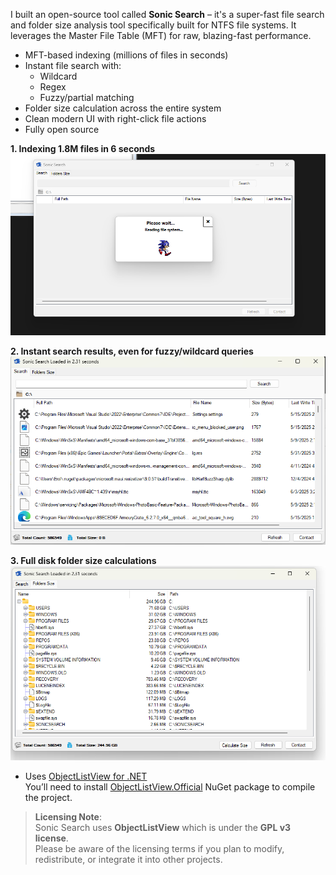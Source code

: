  I built an open-source tool called **Sonic Search** – it's a super-fast file search and folder size analysis tool specifically built for NTFS file systems. It leverages the Master File Table (MFT) for raw, blazing-fast performance.


- MFT-based indexing (millions of files in seconds)
- Instant file search with:
  - Wildcard
  - Regex
  - Fuzzy/partial matching
- Folder size calculation across the entire system
- Clean modern UI with right-click file actions
- Fully open source







**1. Indexing 1.8M files in 6 seconds**  
![Performance](screenshots/performance1.png)

**2. Instant search results, even for fuzzy/wildcard queries**  
![Search](screenshots/performance2.png)

**3. Full disk folder size calculations**  
![Folder Size](screenshots/foldersize1.png)

  
- Uses [ObjectListView for .NET](https://objectlistview.sourceforge.net/cs/index.html)  
 You’ll need to install [ObjectListView.Official](https://www.nuget.org/packages/ObjectListView.Official/) NuGet package to compile the project.

>  **Licensing Note**:  
> Sonic Search uses **ObjectListView** which is under the **GPL v3 license**.  
> Please be aware of the licensing terms if you plan to modify, redistribute, or integrate it into other projects.



